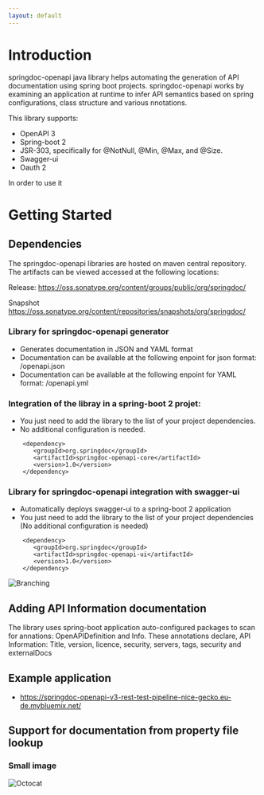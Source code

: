 ```yaml
---
layout: default
---
```

# **Introduction**

springdoc-openapi java library helps automating the generation of API documentation using spring boot projects.
springdoc-openapi works by examining an application at runtime to infer API semantics based on spring configurations, class structure and various nnotations.

This library supports:
*  OpenAPI 3
*  Spring-boot 2
*  JSR-303, specifically for @NotNull, @Min, @Max, and @Size.
*  Swagger-ui
*  Oauth 2

In order to use it


# **Getting Started**
## Dependencies

The springdoc-openapi libraries are hosted on maven central repository. 
The artifacts can be viewed accessed at the following locations:

Release:
https://oss.sonatype.org/content/groups/public/org/springdoc/


Snapshot
https://oss.sonatype.org/content/repositories/snapshots/org/springdoc/

### Library for springdoc-openapi generator 
*   Generates documentation in JSON and YAML format
*   Documentation can be available at the following enpoint for json format: /openapi.json
*   Documentation can be available at the following enpoint for YAML format: /openapi.yml

### Integration of the libray in a spring-boot 2 projet:
*   You just need to add the library to the list of your project dependencies.
*   No additional configuration is needed.

```maven
	<dependency>
	   <groupId>org.springdoc</groupId>
	   <artifactId>springdoc-openapi-core</artifactId>
	   <version>1.0</version>
	</dependency>
```

### Library for springdoc-openapi integration with swagger-ui 
*   Automatically deploys swagger-ui to a spring-boot 2 application
*   You just need to add the library to the list of your project dependencies (No additional configuration is needed)
```maven
	<dependency>
	   <groupId>org.springdoc</groupId>
	   <artifactId>springdoc-openapi-ui</artifactId>
	   <version>1.0</version>
	</dependency>
```

![Branching](https://springdoc.github.io/springdoc-openapi/images/pets.png)

## Adding API Information documentation
  The library uses spring-boot application auto-configured packages to scan for annations: OpenAPIDefinition and Info.
  These annotations declare, API Information: Title, version, licence, security, servers, tags, security and externalDocs

## Example application
*  https://springdoc-openapi-v3-rest-test-pipeline-nice-gecko.eu-de.mybluemix.net/


## Support for documentation from property file lookup



### Small image

![Octocat](https://github.githubassets.com/images/icons/emoji/octocat.png)



